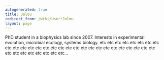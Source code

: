 ```yaml
---
autogenerated: true
title: Julou
redirect_from: /wiki/User:Julou
layout: page
---
```


PhD student in a biophysics lab since 2007. Interests in experimental
evolution, microbial ecology, systems biology. etc etc etc etc etc etc
etc etc etc etc etc etc etc etc etc etc etc etc etc etc etc etc etc etc
etc etc etc etc etc etc etc etc etc etc etc etc…
